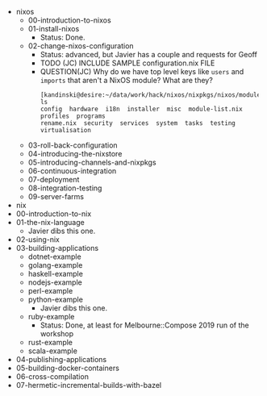 - nixos
  - 00-introduction-to-nixos
  - 01-install-nixos
      - Status: Done.
  - 02-change-nixos-configuration
      - Status: advanced, but Javier has a couple and requests for Geoff
      - TODO (JC) INCLUDE SAMPLE configuration.nix FILE
      - QUESTION(JC) Why do we have top level keys like `users` and `imports` that aren't a NixOS module? What are they?
        ```
        [kandinski@desire:~/data/work/hack/nixos/nixpkgs/nixos/modules]$ ls
        config  hardware  i18n  installer  misc  module-list.nix  profiles  programs
        rename.nix  security  services  system  tasks  testing  virtualisation
        ```
  - 03-roll-back-configuration
  - 04-introducing-the-nixstore
  - 05-introducing-channels-and-nixpkgs
  - 06-continuous-integration
  - 07-deployment
  - 08-integration-testing
  - 09-server-farms
- nix
 - 00-introduction-to-nix
 - 01-the-nix-language
     - Javier dibs this one.
 - 02-using-nix
 - 03-building-applications
   - dotnet-example
   - golang-example
   - haskell-example
   - nodejs-example
   - perl-example
   - python-example
     - Javier dibs this one.
   - ruby-example
     - Status: Done, at least for Melbourne::Compose 2019 run of the workshop
   - rust-example
   - scala-example
 - 04-publishing-applications
 - 05-building-docker-containers
 - 06-cross-compilation
 - 07-hermetic-incremental-builds-with-bazel
